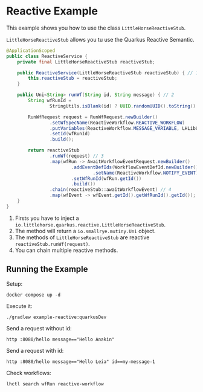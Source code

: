 # Reactive Example

This example shows you how to use the class `LittleHorseReactiveStub`.

`LittleHorseReactiveStub` allows you tu use the Quarkus Reactive Semantic.

```java
@ApplicationScoped
public class ReactiveService {
    private final LittleHorseReactiveStub reactiveStub;

    public ReactiveService(LittleHorseReactiveStub reactiveStub) { // 1
        this.reactiveStub = reactiveStub;
    }

    public Uni<String> runWf(String id, String message) { // 2
        String wfRunId =
                StringUtils.isBlank(id) ? UUID.randomUUID().toString().replace("-", "") : id;

        RunWfRequest request = RunWfRequest.newBuilder()
                .setWfSpecName(ReactiveWorkflow.REACTIVE_WORKFLOW)
                .putVariables(ReactiveWorkflow.MESSAGE_VARIABLE, LHLibUtil.objToVarVal(message))
                .setId(wfRunId)
                .build();

        return reactiveStub
                .runWf(request) // 3
                .map(wfRun -> AwaitWorkflowEventRequest.newBuilder()
                        .addEventDefIds(WorkflowEventDefId.newBuilder()
                                .setName(ReactiveWorkflow.NOTIFY_EVENT))
                        .setWfRunId(wfRun.getId())
                        .build())
                .chain(reactiveStub::awaitWorkflowEvent) // 4
                .map(wfEvent -> wfEvent.getId().getWfRunId().getId());
    }
}
```

1. Firsts you have to inject a `io.littlehorse.quarkus.reactive.LittleHorseReactiveStub`.
2. The method will return a `io.smallrye.mutiny.Uni` object.
3. The methods of `LittleHorseReactiveStub` are reactive `reactiveStub.runWf(request)`.
4. You can chain multiple reactive methods.

## Running the Example

Setup:

```shell
docker compose up -d
```

Execute it:

```shell
./gradlew example-reactive:quarkusDev
```

Send a request without id:

```shell
http :8080/hello message=="Hello Anakin"
```

Send a request with id:

```shell
http :8080/hello message=="Hello Leia" id==my-message-1
```

Check workflows:

```shell
lhctl search wfRun reactive-workflow
```

